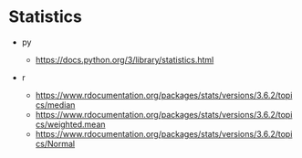 # Statistics

* py
  * <https://docs.python.org/3/library/statistics.html>

* r
  * <https://www.rdocumentation.org/packages/stats/versions/3.6.2/topics/median>
  * <https://www.rdocumentation.org/packages/stats/versions/3.6.2/topics/weighted.mean>
  * <https://www.rdocumentation.org/packages/stats/versions/3.6.2/topics/Normal>

